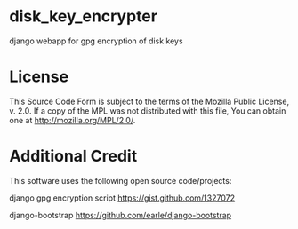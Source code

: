 disk_key_encrypter
==================

django webapp for gpg encryption of disk keys

License
==================
This Source Code Form is subject to the terms of the Mozilla Public
License, v. 2.0. If a copy of the MPL was not distributed with this
file, You can obtain one at http://mozilla.org/MPL/2.0/.

Additional Credit
==================
This software uses the following open source code/projects:

django gpg encryption script
https://gist.github.com/1327072

django-bootstrap
https://github.com/earle/django-bootstrap
